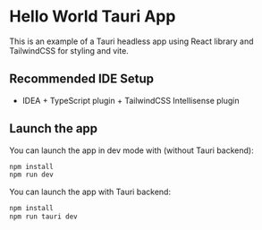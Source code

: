 # Hello World Tauri App

This is an example of a Tauri headless app using React library and TailwindCSS for styling and vite.

## Recommended IDE Setup

- IDEA + TypeScript plugin + TailwindCSS Intellisense plugin

## Launch the app

You can launch the app in dev mode with (without Tauri backend):

```bash
npm install
npm run dev
```

You can launch the app with Tauri backend:

```bash
npm install
npm run tauri dev
```